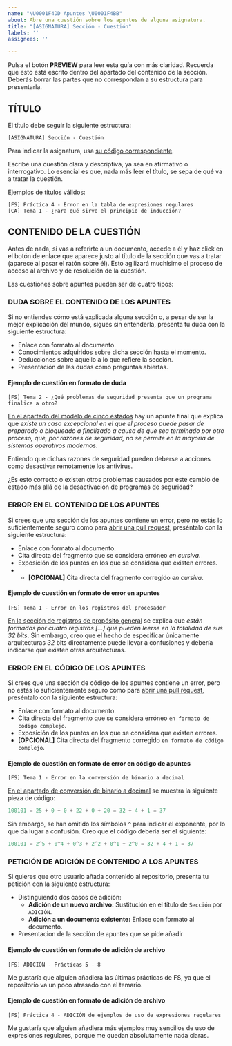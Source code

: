 ```yaml
---
name: "\U0001F4DD Apuntes \U0001F4BB"
about: Abre una cuestión sobre los apuntes de alguna asignatura.
title: "[ASIGNATURA] Sección - Cuestión"
labels: ''
assignees: ''

---
```


Pulsa el botón **PREVIEW** para leer esta guía con más claridad. Recuerda que esto está escrito dentro del apartado del contenido de la sección. Deberás borrar las partes que no correspondan a su estructura para presentarla.

## TÍTULO

El título debe seguir la siguiente estructura:

    [ASIGNATURA] Sección - Cuestión

Para indicar la asignatura, usa [su código correspondiente](https://github.com/DEIIT/Ingenieria-Informatica/wiki/C%C3%B3digos-de-asignaturas). 

Escribe una cuestión clara y descriptiva, ya sea en afirmativo o interrogativo. Lo esencial es que, nada más leer el título, se sepa de qué va a tratar la cuestión.

Ejemplos de títulos válidos:

    [FS] Práctica 4 - Error en la tabla de expresiones regulares
    [CA] Tema 1 - ¿Para qué sirve el principio de inducción?

## CONTENIDO DE LA CUESTIÓN

Antes de nada, si vas a referirte a un documento, accede a él y haz click en el botón de enlace que aparece justo al título de la sección que vas a tratar (aparece al pasar el ratón sobre él). Esto agilizará muchísimo el proceso de acceso al archivo y de resolución de la cuestión.

Las cuestiones sobre apuntes pueden ser de cuatro tipos:

### DUDA SOBRE EL CONTENIDO DE LOS APUNTES

Si no entiendes cómo está explicada alguna sección o, a pesar de ser la mejor explicación del mundo, sigues sin entenderla, presenta tu duda con la siguiente estructura:
- Enlace con formato al documento.
- Conocimientos adquiridos sobre dicha sección hasta el momento.
- Deducciones sobre aquello a lo que refiere la sección.
- Presentación de las dudas como preguntas abiertas.

#### Ejemplo de cuestión en formato de duda

    [FS] Tema 2 - ¿Qué problemas de seguridad presenta que un programa finalice a otro?

[En el apartado del modelo de cinco estados](https://github.com/DEIIT/Ingenieria-Informatica/blob/master/1%C2%BA%201er%20cuatrimestre/Fundamentos%20del%20software/Temario/Tema%202%20-%20Introducci%C3%B3n%20a%20los%20sistemas%20operativos.md#13---modelo-de-cinco-estados-de-los-procesos) hay un apunte final que explica que *existe un caso excepcional en el que el proceso puede pasar de preparado o bloqueado a finalizado a causa de que sea terminado por otro proceso, que, por razones de seguridad, no se permite en la mayoría de sistemas operativos modernos*.

Entiendo que dichas razones de seguridad pueden deberse a acciones como desactivar remotamente los antivirus.

¿Es esto correcto o existen otros problemas causados por este cambio de estado más allá de la desactivacion de programas de seguridad?

### ERROR EN EL CONTENIDO DE LOS APUNTES

Si crees que una sección de los apuntes contiene un error, pero no estás lo suficientemente seguro como para [abrir una pull request](https://github.com/DEIIT/Ingenieria-Informatica/pulls), preséntalo con la siguiente estructura:
- Enlace con formato al documento.
- Cita directa del fragmento que se considera erróneo *en cursiva*.
- Exposición de los puntos en los que se considera que existen errores.
- - **[OPCIONAL]** Cita directa del fragmento corregido *en cursiva*.

#### Ejemplo de cuestión en formato de error en apuntes

    [FS] Tema 1 - Error en los registros del procesador

[En la sección de registros de propósito general](https://github.com/DEIIT/Ingenieria-Informatica/blob/master/1%C2%BA%201er%20cuatrimestre/Fundamentos%20del%20software/Temario/Tema%201%20-%20Sistema%20de%20c%C3%B3mputo.md#22---registros-del-procesador) se explica que *están formados por cuatro registros [...] que pueden leerse en la totalidad de sus 32 bits*. Sin embargo, creo que el hecho de especificar únicamente arquitecturas *32* bits directamente puede llevar a confusiones y debería indicarse que existen otras arquitecturas.

### ERROR EN EL CÓDIGO DE LOS APUNTES

Si crees que una sección de código de los apuntes contiene un error, pero no estás lo suficientemente seguro como para [abrir una pull request](https://github.com/DEIIT/Ingenieria-Informatica/pulls), preséntalo con la siguiente estructura:
- Enlace con formato al documento.
- Cita directa del fragmento que se considera erróneo `en formato de código complejo`.
- Exposición de los puntos en los que se considera que existen errores.
- **[OPCIONAL]** Cita directa del fragmento corregido `en formato de código complejo`.

#### Ejemplo de cuestión en formato de error en código de apuntes

    [FS] Tema 1 - Error en la conversión de binario a decimal

[En el apartado de conversión de binario a decimal](https://github.com/DEIIT/Ingenieria-Informatica/blob/master/1%C2%BA%201er%20cuatrimestre/Fundamentos%20del%20software/Temario/Tema%201%20-%20Sistema%20de%20c%C3%B3mputo.md#conversi%C3%B3n-de-binario-a-decimal) se muestra la siguiente pieza de código:

```c
100101 = 25 + 0 + 0 + 22 + 0 + 20 = 32 + 4 + 1 = 37
```

Sin embargo, se han omitido los símbolos `^` para indicar el exponente, por lo que da lugar a confusión. Creo que el código debería ser el siguiente:

```c
100101 = 2^5 + 0^4 + 0^3 + 2^2 + 0^1 + 2^0 = 32 + 4 + 1 = 37
```

### PETICIÓN DE ADICIÓN DE CONTENIDO A LOS APUNTES

Si quieres que otro usuario añada contenido al repositorio, presenta tu petición con la siguiente estructura:
- Distinguiendo dos casos de adición:
  - **Adición de un nuevo archivo:** Sustitución en el título de `Sección` por `ADICIÓN`.
  - **Adición a un documento existente:** Enlace con formato al documento.
- Presentacion de la sección de apuntes que se pide añadir

#### Ejemplo de cuestión en formato de adición de archivo

    [FS] ADICIÓN - Prácticas 5 - 8

Me gustaría que alguien añadiera las últimas prácticas de FS, ya que el repositorio va un poco atrasado con el temario.

#### Ejemplo de cuestión en formato de adición de archivo

    [FS] Práctica 4 - ADICIÓN de ejemplos de uso de expresiones regulares

Me gustaría que alguien añadiera más ejemplos muy sencillos de uso de expresiones regulares, porque me quedan absolutamente nada claras.
